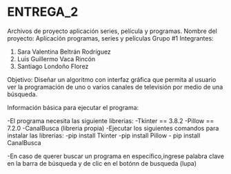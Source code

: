 # ENTREGA_2
Archivos de proyecto aplicación series, película y programas.
Nombre del proyecto:  Aplicación programas, series y películas
Grupo #1
Integrantes:
1. Sara Valentina Beltrán Rodríguez
2. Luis Guillermo Vaca Rincón 
3. Santiago Londoño Florez 

Objetivo: Diseñar un algoritmo  con  interfaz gráfica que permita al usuario ver la programación 
de uno o varios canales de televisión por medio de una búsqueda.

Información básica para ejecutar el programa:

  -El programa necesita las siguiente librerias: 
    -Tkinter == 3.8.2
    -Pillow == 7.2.0
    -CanalBusca (libreria propia)
  -Ejecutar los siguientes comandos para instalar las librerias:
    -pip install Tkinter
  	-pip install Pillow
	 - pip install CanalBusca
    
  -En caso de querer buscar un programa en específico,ingrese palabra clave en la barra de búsqueda y de clic en el botónn de busqueda (lupa)
  
